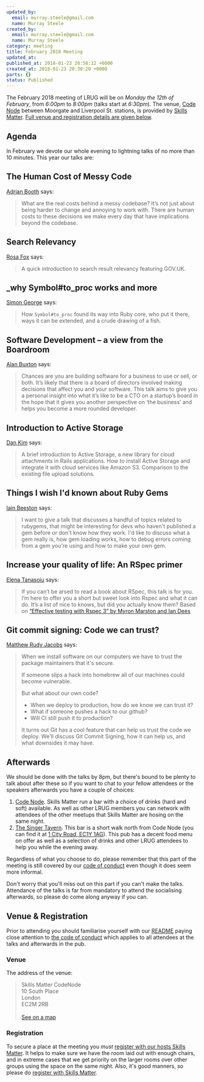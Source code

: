 ```yaml
---
updated_by:
  email: murray.steele@gmail.com
  name: Murray Steele
created_by:
  email: murray.steele@gmail.com
  name: Murray Steele
category: meeting
title: February 2018 Meeting
updated_at:
published_at: 2018-01-23 20:58:12 +0000
created_at: 2018-01-23 20:30:20 +0000
parts: {}
status: Published
---
```


The February 2018 meeting of LRUG will be on *Monday the 12th of February*,
from _6:00pm_ to _8:00pm_ (talks start at _6:30pm_).  The venue, [Code
Node](skills-matter-venue) between Moorgate and Liverpool St. stations, is
provided by [Skills Matter](http://www.skillsmatter.com).  [Full venue and
registration details are given below](#feb18registration).

Agenda
------

In February we devote our whole evening to lightning talks of no more than 10
minutes.  This year our talks are:

## The Human Cost of Messy Code

[Adrian Booth](https://twitter.com/Adrian1707) says:

> What are the real costs behind a messy codebase? It’s not just about being
> harder to change and annoying to work with. There are human costs to these
> decisions we make every day that have implications beyond the codebase.

## Search Relevancy

[Rosa Fox](https://twitter.com/rosaemerald) says:

> A quick introduction to search result relevancy featuring GOV.UK.

## \_why Symbol#to\_proc works and more

[Simon George](https://twitter.com/sfcgim) says:

> How `Symbol#to_proc` found its way into Ruby core, who put it there, ways it
> can be extended, and a crude drawing of a fish.

## Software Development – a view from the Boardroom

[Alan Buxton](https://twitter.com/alanbuxton) says:

> Chances are you are building software for a business to use or sell, or both.
> It’s likely that there is a board of directors involved making decisions that
> affect you and your software. This talk aims to give you a personal insight
> into what it’s like to be a CTO on a startup’s board in the hope that it
> gives you another perspective on ‘the business’ and helps you become a more
> rounded developer.

## Introduction to Active Storage

[Dan Kim](https://twitter.com/dankimio) says:

> A brief introduction to Active Storage, a new library for cloud attachments
> in Rails applications. How to install Active Storage and integrate it with
> cloud services like Amazon S3. Comparison to the existing file upload
> solutions.

## Things I wish I'd known about Ruby Gems

[Iain Beeston](https://twitter.com/iainbeeston) says:

> I want to give a talk that discusses a handful of topics related to rubygems,
> that might be interesting for devs who haven't published a gem before or don't
> know how they work. I'd like to discuss what a gem really is, how gem loading
> works, how to debug errors coming from a gem you're using and how to make your
> own gem.

## Increase your quality of life: An RSpec primer

[Elena Tanasoiu](https://twitter.com/elenatanasoiu) says:

> If you can’t be arsed to read a book about RSpec, this talk is for you. I’m
> here to offer you a short but sweet look into Rspec and what it can do. It’s
> a list of nice to knows, but did you actually know them? Based on [“Effective
> testing with Rspec 3” by Myron Marston and Ian Dees](https://pragprog.com/book/rspec3/effective-testing-with-rspec-3)

## Git commit signing: Code we can trust?

[Matthew Rudy Jacobs](https://twitter.com/matthewrudy) says:

> When we install software on our computers we have to trust the package maintainers that it's secure.
>
> If someone slips a hack into homebrew all of our machines could become vulnerable.
>
> But what about our own code?
> * When we deploy to production, how do we know we can trust it?
> * What if someone pushes a hack to our github?
> * Will CI still push it to production?
>
> It turns out Git has a cool feature that can help us trust the code we deploy.
> We'll discuss Git Commit Signing, how it can help us, and what downsides it may have.

Afterwards
----------

We should be done with the talks by 8pm, but there's bound to be plenty
to talk about after these so if you want to chat to your fellow attendees or
the speakers afterwards you have a couple of choices:

1. [Code Node][skills-matter-venue].  Skills Matter run a bar with a choice of
   drinks (hard and soft) available.  As well as other LRUG members you can
   network with attendees of the other meetups that Skills Matter are hosing on
   the same night.
2. [The Singer Tavern](http://singertavern.com/).  This bar is a short walk
   north from Code Node (you can find it at [1 City Road, EC1Y
   1AG](https://goo.gl/maps/w9kPu)).  This pub has a decent food menu on offer
   as well as a selection of drinks and other LRUG attendees to help you
   while the evening away.

Regardless of what you choose to do, please remember that this part of the
meeting is still covered by our [code of
conduct](http://readme.lrug.org/#code-of-condut) even though it does seem more
informal.

Don't worry that you'll miss out on this part if you can't make the talks.
Attendance of the talks is far from mandatory to attend the socialising
afterwards, so please do come along anyway if you can.

Venue & Registration <a name="feb18registration">&nbsp;</a>
-----------------------------------------------------------

Prior to attending you should familiarise yourself with our
[README](http://readme.lrug.org/) paying close attention to [the code of
conduct](http://readme.lrug.org/#code-of-conduct) which applies to
all attendees at the talks and afterwards in the pub.

### Venue

The address of the venue:

> Skills Matter CodeNode<br/>10 South Place<br/>London<br/>EC2M 2RB<br/><br/>[See on a map](https://goo.gl/maps/ONJT4)

### Registration

To secure a place at the meeting you *must* [register with our hosts
Skills Matter][skills-matter-event].  It helps to
make sure we have the room laid out with enough chairs, and in extreme cases
that we get priority on the larger rooms over other groups using the space on
the same night.  Also, it's good manners, so please do [register with Skills
Matter][skills-matter-event].

[skills-matter-venue]: https://skillsmatter.com/locations/264-skills-matter-codenode
[skills-matter-event]: https://skillsmatter.com/meetups/10571-lrug-february
